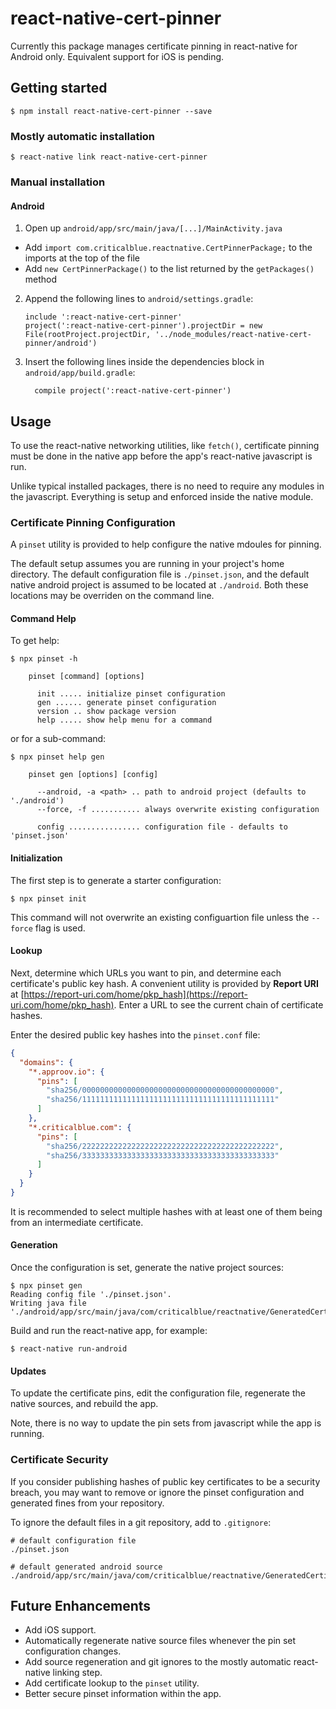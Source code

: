 
# react-native-cert-pinner

Currently this package manages certificate pinning in react-native for Android only. Equivalent support for iOS is pending. 

## Getting started

`$ npm install react-native-cert-pinner --save`

### Mostly automatic installation

`$ react-native link react-native-cert-pinner`

### Manual installation

#### Android

1. Open up `android/app/src/main/java/[...]/MainActivity.java`
  - Add `import com.criticalblue.reactnative.CertPinnerPackage;` to the imports at the top of the file
  - Add `new CertPinnerPackage()` to the list returned by the `getPackages()` method
2. Append the following lines to `android/settings.gradle`:
  	```
  	include ':react-native-cert-pinner'
  	project(':react-native-cert-pinner').projectDir = new File(rootProject.projectDir, '../node_modules/react-native-cert-pinner/android')
  	``` 
3. Insert the following lines inside the dependencies block in `android/app/build.gradle`:
  	```
      compile project(':react-native-cert-pinner')
  	```

## Usage

To use the react-native networking utilities, like `fetch()`, certificate pinning must be done in the native app before the app's react-native javascript is run.

Unlike typical installed packages, there is no need to require any modules in the javascript. Everything is setup and enforced inside the native module.

### Certificate Pinning Configuration

A `pinset` utility is provided to help configure the native mdoules for pinning.

The default setup assumes you are running in your project's home directory. The default configuration file is `./pinset.json`, and the default native android project is assumed to be located at `./android`. Both these locations may be overriden on the command line.

#### Command Help

To get help:

```
$ npx pinset -h

    pinset [command] [options]

      init ..... initialize pinset configuration
      gen ...... generate pinset configuration
      version .. show package version
      help ..... show help menu for a command
```

or for a sub-command:

```
$ npx pinset help gen

    pinset gen [options] [config]

      --android, -a <path> .. path to android project (defaults to './android')
      --force, -f ........... always overwrite existing configuration

      config ................ configuration file - defaults to 'pinset.json'
```

#### Initialization

The first step is to generate a starter configuration:

```
$ npx pinset init
```

This command will not overwrite an existing configuartion file unless the `--force` flag is used.

#### Lookup

Next, determine which URLs you want to pin, and determine each certificate's public key hash. A convenient utility is provided by __Report URI__ at [https://report-uri.com/home/pkp_hash](https://report-uri.com/home/pkp_hash). Enter a URL to see the current chain of certificate hashes.

Enter the desired public key hashes into the `pinset.conf` file:

```json
{
  "domains": {
    "*.approov.io": {
      "pins": [
        "sha256/0000000000000000000000000000000000000000000",
        "sha256/1111111111111111111111111111111111111111111"
      ]
    },
    "*.criticalblue.com": {
      "pins": [
        "sha256/2222222222222222222222222222222222222222222",
        "sha256/3333333333333333333333333333333333333333333"
      ]
    }
  }
}
```

It is recommended to select multiple hashes with at least one of them being from an intermediate certificate.

#### Generation

Once the configuration is set, generate the native project sources:

```
$ npx pinset gen
Reading config file './pinset.json'.
Writing java file './android/app/src/main/java/com/criticalblue/reactnative/GeneratedCertificatePinner.java'.
```

Build and run the react-native app, for example:

```
$ react-native run-android
```

#### Updates

To update the certificate pins, edit the configuration file, regenerate the native sources, and rebuild the app.

Note, there is no way to update the pin sets from javascript while the app is running.

### Certificate Security

If you consider publishing hashes of public key certificates to be a security breach, you may want to remove or ignore the pinset configuration and generated fines from your repository.

To ignore the default files in a git repository, add to `.gitignore`:

```
# default configuration file
./pinset.json

# default generated android source
./android/app/src/main/java/com/criticalblue/reactnative/GeneratedCertificatePinner.java
```

## Future Enhancements

- Add iOS support.
- Automatically regenerate native source files whenever the pin set configuration changes.
- Add source regeneration and git ignores to the mostly automatic react-native linking step.
- Add certificate lookup to the `pinset` utility.
- Better secure pinset information within the app.
